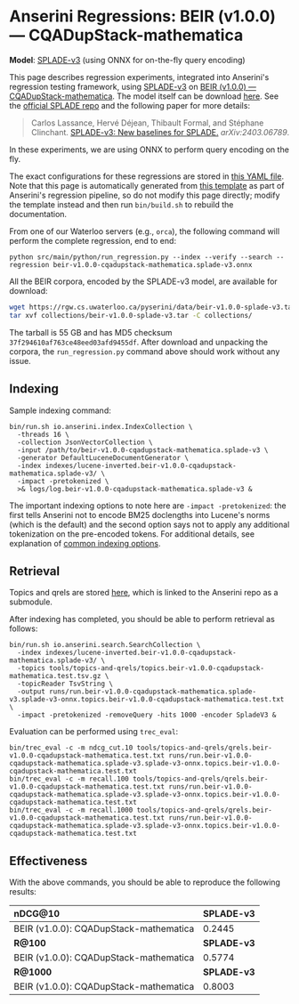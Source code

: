 # Anserini Regressions: BEIR (v1.0.0) &mdash; CQADupStack-mathematica

**Model**: [SPLADE-v3](https://arxiv.org/abs/2403.06789) (using ONNX for on-the-fly query encoding)

This page describes regression experiments, integrated into Anserini's regression testing framework, using [SPLADE-v3](https://arxiv.org/abs/2403.06789) on [BEIR (v1.0.0) &mdash; CQADupStack-mathematica](http://beir.ai/).
The model itself can be download [here](https://huggingface.co/naver/splade-v3).
See the [official SPLADE repo](https://github.com/naver/splade) and the following paper for more details:

> Carlos Lassance, Hervé Déjean, Thibault Formal, and Stéphane Clinchant. [SPLADE-v3: New baselines for SPLADE.](https://arxiv.org/abs/2403.06789) _arXiv:2403.06789_.

In these experiments, we are using ONNX to perform query encoding on the fly.

The exact configurations for these regressions are stored in [this YAML file](../../src/main/resources/regression/beir-v1.0.0-cqadupstack-mathematica.splade-v3.onnx.yaml).
Note that this page is automatically generated from [this template](../../src/main/resources/docgen/templates/beir-v1.0.0-cqadupstack-mathematica.splade-v3.onnx.template) as part of Anserini's regression pipeline, so do not modify this page directly; modify the template instead and then run `bin/build.sh` to rebuild the documentation.

From one of our Waterloo servers (e.g., `orca`), the following command will perform the complete regression, end to end:

```
python src/main/python/run_regression.py --index --verify --search --regression beir-v1.0.0-cqadupstack-mathematica.splade-v3.onnx
```

All the BEIR corpora, encoded by the SPLADE-v3 model, are available for download:

```bash
wget https://rgw.cs.uwaterloo.ca/pyserini/data/beir-v1.0.0-splade-v3.tar -P collections/
tar xvf collections/beir-v1.0.0-splade-v3.tar -C collections/
```

The tarball is 55 GB and has MD5 checksum `37f294610af763ce48eed03afd9455df`.
After download and unpacking the corpora, the `run_regression.py` command above should work without any issue.

## Indexing

Sample indexing command:

```
bin/run.sh io.anserini.index.IndexCollection \
  -threads 16 \
  -collection JsonVectorCollection \
  -input /path/to/beir-v1.0.0-cqadupstack-mathematica.splade-v3 \
  -generator DefaultLuceneDocumentGenerator \
  -index indexes/lucene-inverted.beir-v1.0.0-cqadupstack-mathematica.splade-v3/ \
  -impact -pretokenized \
  >& logs/log.beir-v1.0.0-cqadupstack-mathematica.splade-v3 &
```

The important indexing options to note here are `-impact -pretokenized`: the first tells Anserini not to encode BM25 doclengths into Lucene's norms (which is the default) and the second option says not to apply any additional tokenization on the pre-encoded tokens.
For additional details, see explanation of [common indexing options](../../docs/common-indexing-options.md).

## Retrieval

Topics and qrels are stored [here](https://github.com/castorini/anserini-tools/tree/master/topics-and-qrels), which is linked to the Anserini repo as a submodule.

After indexing has completed, you should be able to perform retrieval as follows:

```
bin/run.sh io.anserini.search.SearchCollection \
  -index indexes/lucene-inverted.beir-v1.0.0-cqadupstack-mathematica.splade-v3/ \
  -topics tools/topics-and-qrels/topics.beir-v1.0.0-cqadupstack-mathematica.test.tsv.gz \
  -topicReader TsvString \
  -output runs/run.beir-v1.0.0-cqadupstack-mathematica.splade-v3.splade-v3-onnx.topics.beir-v1.0.0-cqadupstack-mathematica.test.txt \
  -impact -pretokenized -removeQuery -hits 1000 -encoder SpladeV3 &
```

Evaluation can be performed using `trec_eval`:

```
bin/trec_eval -c -m ndcg_cut.10 tools/topics-and-qrels/qrels.beir-v1.0.0-cqadupstack-mathematica.test.txt runs/run.beir-v1.0.0-cqadupstack-mathematica.splade-v3.splade-v3-onnx.topics.beir-v1.0.0-cqadupstack-mathematica.test.txt
bin/trec_eval -c -m recall.100 tools/topics-and-qrels/qrels.beir-v1.0.0-cqadupstack-mathematica.test.txt runs/run.beir-v1.0.0-cqadupstack-mathematica.splade-v3.splade-v3-onnx.topics.beir-v1.0.0-cqadupstack-mathematica.test.txt
bin/trec_eval -c -m recall.1000 tools/topics-and-qrels/qrels.beir-v1.0.0-cqadupstack-mathematica.test.txt runs/run.beir-v1.0.0-cqadupstack-mathematica.splade-v3.splade-v3-onnx.topics.beir-v1.0.0-cqadupstack-mathematica.test.txt
```

## Effectiveness

With the above commands, you should be able to reproduce the following results:

| **nDCG@10**                                                                                                  | **SPLADE-v3**|
|:-------------------------------------------------------------------------------------------------------------|--------------|
| BEIR (v1.0.0): CQADupStack-mathematica                                                                       | 0.2445       |
| **R@100**                                                                                                    | **SPLADE-v3**|
| BEIR (v1.0.0): CQADupStack-mathematica                                                                       | 0.5774       |
| **R@1000**                                                                                                   | **SPLADE-v3**|
| BEIR (v1.0.0): CQADupStack-mathematica                                                                       | 0.8003       |
